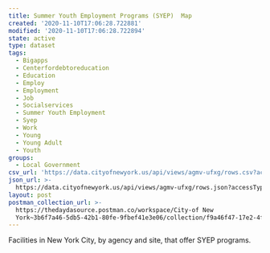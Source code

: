 ```yaml
---
title: Summer Youth Employment Programs (SYEP)  Map
created: '2020-11-10T17:06:28.722881'
modified: '2020-11-10T17:06:28.722894'
state: active
type: dataset
tags:
  - Bigapps
  - Centerfordebtoreducation
  - Education
  - Employ
  - Employment
  - Job
  - Socialservices
  - Summer Youth Employment
  - Syep
  - Work
  - Young
  - Young Adult
  - Youth
groups:
  - Local Government
csv_url: 'https://data.cityofnewyork.us/api/views/agmv-ufxg/rows.csv?accessType=DOWNLOAD'
json_url: >-
  https://data.cityofnewyork.us/api/views/agmv-ufxg/rows.json?accessType=DOWNLOAD
layout: post
postman_collection_url: >-
  https://thedaydasource.postman.co/workspace/City-of New
  York~3b6f7a46-5db5-42b1-80fe-9fbef41e3e06/collection/f9a46f47-17e2-4f46-b04c-25f98f37abfd
---
```

Facilities in New York City, by agency and site, that offer SYEP programs.
